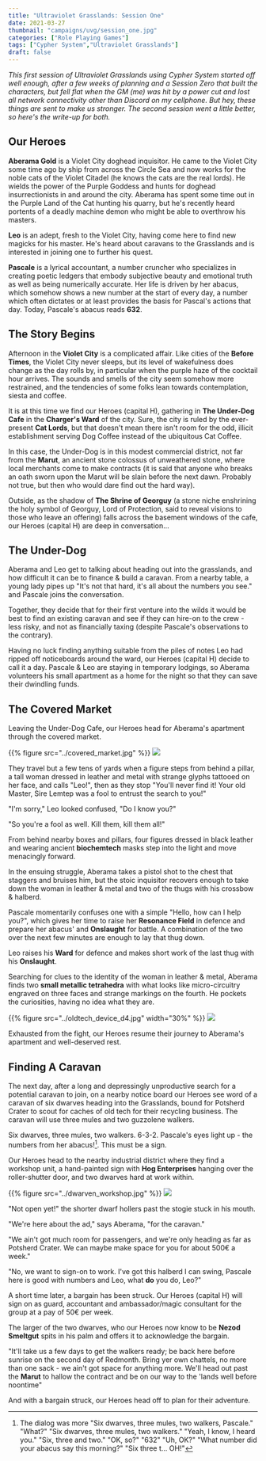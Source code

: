 ```yaml
---
title: "Ultraviolet Grasslands: Session One"
date: 2021-03-27
thumbnail: "campaigns/uvg/session_one.jpg"
categories: ["Role Playing Games"]
tags: ["Cypher System","Ultraviolet Grasslands"]
draft: false
---
```


_This first session of Ultraviolet Grasslands using Cypher System started off well enough, after a few weeks of planning and a Session Zero that built the characters, but fell flat when the GM (me) was hit by a power cut and lost all network connectivity other than Discord on my cellphone. But hey, these things are sent to make us stronger. The second session went a little better, so here's the write-up for both._

## Our Heroes

**Aberama Gold** is a Violet City doghead inquisitor. He came to the Violet City some time ago by ship from across the Circle Sea and now works for the noble cats of the Violet Citadel (he knows the cats are the real lords). He wields the power of the Purple Goddess and hunts for doghead insurrectionists in and around the city. Aberama has spent some time out in the Purple Land of the Cat hunting his quarry, but he's recently heard portents of a deadly machine demon who might be able to overthrow his masters.

**Leo** is an adept, fresh to the Violet City, having come here to find new magicks for his master. He's heard about caravans to the Grasslands and is interested in joining one to further his quest.

**Pascale** is a lyrical accountant, a number cruncher who specializes in creating poetic ledgers that embody subjective beauty and emotional truth as well as being numerically accurate. Her life is driven by her abacus, which somehow shows a new number at the start of every day, a number which often dictates or at least provides the basis for Pascal's actions that day. Today, Pascale's abacus reads **632**.

## The Story Begins

Afternoon in the **Violet City** is a complicated affair. Like cities of the **Before Times**, the Violet City never sleeps, but its level of wakefulness does change as the day rolls by, in particular when the purple haze of the cocktail hour arrives. The sounds and smells of the city seem somehow more restrained, and the tendencies of some folks lean towards contemplation, siesta and coffee.

It is at this time we find our Heroes (capital H), gathering in **The Under-Dog Cafe** in the **Charger's Ward** of the city. Sure, the city is ruled by the ever-present **Cat Lords**, but that doesn't mean there isn't room for the odd, illicit establishment serving Dog Coffee instead of the ubiquitous Cat Coffee.

In this case, the Under-Dog is in this modest commercial district, not far from the **Marut**, an ancient stone colossus of unweathered stone, where local merchants come to make contracts (it is said that anyone who breaks an oath sworn upon the Marut will be slain before the next dawn. Probably not true, but then who would dare find out the hard way).

Outside, as the shadow of **The Shrine of Georguy** (a stone niche enshrining the holy symbol of Georguy, Lord of Protection, said to reveal visions to those who leave an offering) falls across the basement windows of the cafe, our Heroes (capital H) are deep in conversation...

## The Under-Dog

Aberama and Leo get to talking about heading out into the grasslands, and how difficult it can be to finance & build a caravan. From a nearby table, a young lady pipes up "It's not that hard, it's all about the numbers you see." and Pascale joins the conversation.

Together, they decide that for their first venture into the wilds it would be best to find an existing caravan and see if they can hire-on to the crew - less risky, and not as financially taxing (despite Pascale's observations to the contrary).

Having no luck finding anything suitable from the piles of notes Leo had ripped off noticeboards around the ward, our Heroes (capital H) decide to call it a day. Pascale & Leo are staying in temporary lodgings, so Aberama volunteers his small apartment as a home for the night so that they can save their dwindling funds.

## The Covered Market

Leaving the Under-Dog Cafe, our Heroes head for Aberama's apartment through the covered market.

{{% figure src="../covered_market.jpg" %}}
![](./covered_market.jpg)

They travel but a few tens of yards when a figure steps from behind a pillar, a tall woman dressed in leather and metal with strange glyphs tattooed on her face, and calls "Leo!", then as they stop "You'll never find it! Your old Master, Sire Lemtep was a fool to entrust the search to you!"

"I'm sorry," Leo looked confused, "Do I know you?"

"So you're a fool as well. Kill them, kill them all!"

From behind nearby boxes and pillars, four figures dressed in black leather and wearing ancient **biochemtech** masks step into the light and move menacingly forward.

In the ensuing struggle, Aberama takes a pistol shot to the chest that staggers and bruises him, but the stoic inquisitor recovers enough to take down the woman in leather & metal and two of the thugs with his crossbow &  halberd.

Pascale momentarily confuses one with a simple "Hello, how can I help you?", which gives her time to raise her **Resonance Field** in defence and prepare her abacus' and **Onslaught** for battle. A combination of the two over the next few minutes are enough to lay that thug down.

Leo raises his **Ward** for defence and makes short work of the last thug with his **Onslaught**.

Searching for clues to the identity of the woman in leather & metal, Aberama finds two **small metallic tetrahedra** with what looks like micro-circuitry engraved on three faces and strange markings on the fourth. He pockets the curiosities, having no idea what they are.

{{% figure src="../oldtech_device_d4.jpg" width="30%" %}}
![](./oldtech_device_d4.jpg)

Exhausted from the fight, our Heroes resume their journey to Aberama's apartment and well-deserved rest.

## Finding A Caravan

The next day, after a long and depressingly unproductive search for a potential caravan to join, on a nearby notice board our Heroes see word of a caravan of six dwarves heading into the Grasslands, bound for Potsherd Crater to scout for caches of old tech for their recycling business. The caravan will use three mules and two guzzolene walkers.

Six dwarves, three mules, two walkers. 6-3-2. Pascale's eyes light up - the numbers from her abacus![^1]. This must be a sign.

Our Heroes head to the nearby industrial district where they find a workshop unit, a hand-painted sign with **Hog Enterprises** hanging over the roller-shutter door, and two dwarves hard at work within.

{{% figure src="../dwarven_workshop.jpg" %}}
![](./dwarven_workshop.jpg)

"Not open yet!" the shorter dwarf hollers past the stogie stuck in his mouth.

"We're here about the ad," says Aberama, "for the caravan."

"We ain't got much room for passengers, and we're only heading as far as Potsherd Crater. We can maybe make space for you for about 500&euro; a week."

"No, we want to sign-on to work. I've got this halberd I can swing, Pascale here is good with numbers and Leo, what **do** you do, Leo?"

A short time later, a bargain has been struck. Our Heroes (capital H) will sign on as guard, accountant and ambassador/magic consultant for the group at a pay of 50&euro; per week.

The larger of the two dwarves, who our Heroes now know to be **Nezod Smeltgut** spits in his palm and offers it to acknowledge the bargain.

"It'll take us a few days to get the walkers ready; be back here before sunrise on the second day of Redmonth. Bring yer own chattels, no more than one sack - we ain't got space for anything more. We'll head out past the **Marut** to hallow the contract and be on our way to the 'lands well before noontime"

And with a bargain struck, our Heroes head off to plan for their adventure.

[^1]: The dialog was more "Six dwarves, three mules, two walkers, Pascale."  "What?" "Six dwarves, three mules, two walkers." "Yeah, I know, I heard you." "Six, three and two." "OK, so?" "632" "Uh, OK?" "What number did your abacus say this morning?" "Six three t... OH!"